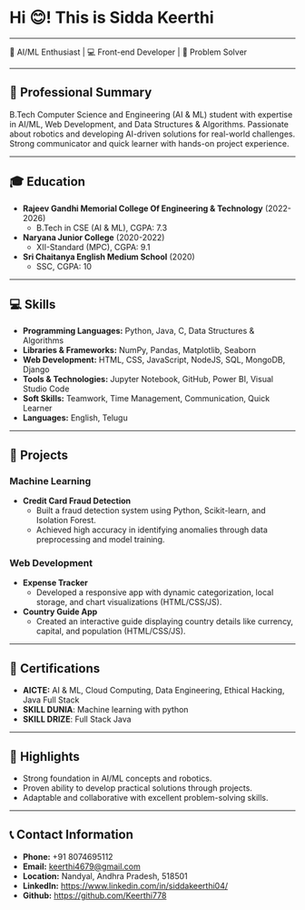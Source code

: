 #  Hi 😊! This is Sidda Keerthi 
---
🤖 AI/ML Enthusiast | 💻 Front-end Developer | 🧩 Problem Solver

---
## 📌 Professional Summary
B.Tech Computer Science and Engineering (AI & ML) student with expertise in AI/ML, Web Development, and Data Structures & Algorithms. Passionate about robotics and developing AI-driven solutions for real-world challenges. Strong communicator and quick learner with hands-on project experience.

---

## 🎓 Education
- **Rajeev Gandhi Memorial College Of Engineering & Technology** (2022-2026)  
  - B.Tech in CSE (AI & ML), CGPA: 7.3  
- **Naryana Junior College** (2020-2022)  
  - XII-Standard (MPC), CGPA: 9.1  
- **Sri Chaitanya English Medium School** (2020)  
  - SSC, CGPA: 10  

---

## 💻 Skills
- **Programming Languages:** Python, Java, C, Data Structures & Algorithms  
- **Libraries & Frameworks:** NumPy, Pandas, Matplotlib, Seaborn  
- **Web Development:** HTML, CSS, JavaScript, NodeJS, SQL, MongoDB, Django  
- **Tools & Technologies:** Jupyter Notebook, GitHub, Power BI, Visual Studio Code  
- **Soft Skills:** Teamwork, Time Management, Communication, Quick Learner  
- **Languages:** English, Telugu  

---

## 🚀 Projects
### **Machine Learning**
- **Credit Card Fraud Detection**  
  - Built a fraud detection system using Python, Scikit-learn, and Isolation Forest.  
  - Achieved high accuracy in identifying anomalies through data preprocessing and model training.  

### **Web Development**
- **Expense Tracker**  
  - Developed a responsive app with dynamic categorization, local storage, and chart visualizations (HTML/CSS/JS).  
- **Country Guide App**  
  - Created an interactive guide displaying country details like currency, capital, and population (HTML/CSS/JS).  

---

## 📜 Certifications
- **AICTE:** AI & ML, Cloud Computing, Data Engineering, Ethical Hacking, Java Full Stack  
- **SKILL DUNIA**: Machine learning with python
- **SKILL DRIZE**: Full Stack Java

---

## 🌟 Highlights
- Strong foundation in AI/ML concepts and robotics.  
- Proven ability to develop practical solutions through projects.  
- Adaptable and collaborative with excellent problem-solving skills.  

---
## 📞 Contact Information
- **Phone:** +91 8074695112  
- **Email:** keerthi4679@gmail.com  
- **Location:** Nandyal, Andhra Pradesh, 518501  
- **LinkedIn:** https://www.linkedin.com/in/siddakeerthi04/
- **Github:** https://github.com/Keerthi778
